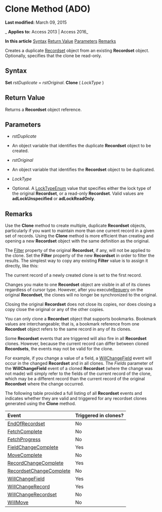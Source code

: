 
# Clone Method (ADO)

 **Last modified:** March 09, 2015

 _ **Applies to:** Access 2013 | Access 2016_

 **In this article**
[Syntax](#sectionSection1)
[Return Value](#sectionSection2)
[Parameters](#sectionSection3)
[Remarks](#sectionSection4)



Creates a duplicate [Recordset](0f963bf8-f066-dc8a-b754-f427de712df1.md) object from an existing **Recordset** object. Optionally, specifies that the clone be read-only.

## Syntax
<a name="sectionSection1"> </a>

 **Set** _rstDuplicate_ = _rstOriginal_. **Clone** ( _LockType_ )


## Return Value
<a name="sectionSection2"> </a>

Returns a  **Recordset** object reference.


## Parameters
<a name="sectionSection3"> </a>


-  _rstDuplicate_
    
- An object variable that identifies the duplicate  **Recordset** object to be created.
    
-  _rstOriginal_
    
- An object variable that identifies the  **Recordset** object to be duplicated.
    
-  _LockType_
    
- Optional. A [LockTypeEnum](966b4952-5591-4a99-82d5-99cb9ae3fc72.md) value that specifies either the lock type of the original **Recordset**, or a read-only **Recordset**. Valid values are **adLockUnspecified** or **adLockReadOnly**.
    

## Remarks
<a name="sectionSection4"> </a>

Use the  **Clone** method to create multiple, duplicate **Recordset** objects, particularly if you want to maintain more than one current record in a given set of records. Using the **Clone** method is more efficient than creating and opening a new **Recordset** object with the same definition as the original.

The [Filter](5abc528a-a6ee-34de-5d44-a3249194b0a0.md) property of the original **Recordset**, if any, will not be applied to the clone. Set the **Filter** property of the new **Recordset** in order to filter the results. The simplest way to copy any existing **Filter** value is to assign it directly, like this:

The current record of a newly created clone is set to the first record.

Changes you make to one  **Recordset** object are visible in all of its clones regardless of cursor type. However, after you execute[Requery](1062d907-979f-020a-b2ed-94e11c0e7d08.md) on the original **Recordset**, the clones will no longer be synchronized to the original.

Closing the original  **Recordset** does not close its copies, nor does closing a copy close the original or any of the other copies.

You can only clone a  **Recordset** object that supports bookmarks. Bookmark values are interchangeable; that is, a bookmark reference from one **Recordset** object refers to the same record in any of its clones.

Some  **Recordset** events that are triggered will also fire in all **Recordset** clones. However, because the current record can differ between cloned **Recordsets**, the events may not be valid for the clone.

For example, if you change a value of a field, a [WillChangeField](bc4455a6-2925-33dc-d04f-8ea570e5e370.md) event will occur in the changed **Recordset** and in all clones. The _Fields_ parameter of the **WillChangeField** event of a cloned **Recordset** (where the change was not made) will simply refer to the fields of the current record of the clone, which may be a different record than the current record of the original **Recordset** where the change occurred.

The following table provided a full listing of all  **Recordset** events and indicates whether they are valid and triggered for any recordset clones generated using the **Clone** method.



|**Event**|**Triggered in clones?**|
|:-----|:-----|
|[EndOfRecordset](8995b851-dff6-2525-1d62-a2cfb4f95393.md)|No|
|[FetchComplete](4863d5b5-7d77-bdef-c511-f85c9e6dec9d.md)|No|
|[FetchProgress](09145d9a-ea5e-b41c-6c54-33ec83e642a9.md)|No|
|[FieldChangeComplete](bc4455a6-2925-33dc-d04f-8ea570e5e370.md)|Yes|
|[MoveComplete](fe7eb823-b388-6b3d-1ae9-056018032ef5.md)|No|
|[RecordChangeComplete](b21229b2-74e6-0798-95bf-0252f041831c.md)|Yes|
|[RecordsetChangeComplete](2cec4cf9-a4e9-c386-5202-04e86f4cf8ad.md)|No|
|[WillChangeField](bc4455a6-2925-33dc-d04f-8ea570e5e370.md)|Yes|
|[WillChangeRecord](b21229b2-74e6-0798-95bf-0252f041831c.md)|Yes|
|[WillChangeRecordset](2cec4cf9-a4e9-c386-5202-04e86f4cf8ad.md)|No|
|[WillMove](fe7eb823-b388-6b3d-1ae9-056018032ef5.md)|No|
